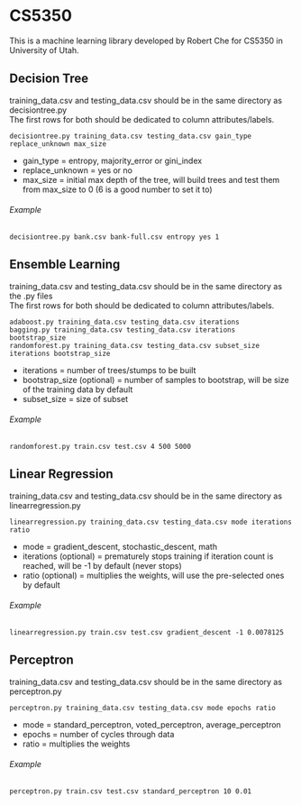 # CS5350
This is a machine learning library developed by Robert Che for CS5350 in University of Utah.

## Decision Tree
training_data.csv and testing_data.csv should be in the same directory as decisiontree.py <br />
The first rows for both should be dedicated to column attributes/labels.
```
decisiontree.py training_data.csv testing_data.csv gain_type replace_unknown max_size
```
- gain_type = entropy, majority_error or gini_index
- replace_unknown = yes or no
- max_size = initial max depth of the tree, will build trees and test them from max_size to 0 (6 is a good number to set it to)
###### Example
`decisiontree.py bank.csv bank-full.csv entropy yes 1`

## Ensemble Learning
training_data.csv and testing_data.csv should be in the same directory as the .py files <br />
The first rows for both should be dedicated to column attributes/labels.
```
adaboost.py training_data.csv testing_data.csv iterations
bagging.py training_data.csv testing_data.csv iterations bootstrap_size
randomforest.py training_data.csv testing_data.csv subset_size iterations bootstrap_size
```
- iterations = number of trees/stumps to be built
- bootstrap_size (optional) = number of samples to bootstrap, will be size of the training data by default
- subset_size = size of subset
###### Example
`randomforest.py train.csv test.csv 4 500 5000`

## Linear Regression
training_data.csv and testing_data.csv should be in the same directory as linearregression.py <br />
```
linearregression.py training_data.csv testing_data.csv mode iterations ratio
```
- mode = gradient_descent, stochastic_descent, math
- iterations (optional) = prematurely stops training if iteration count is reached, will be -1 by default (never stops)
- ratio (optional) = multiplies the weights, will use the pre-selected ones by default
###### Example
`linearregression.py train.csv test.csv gradient_descent -1 0.0078125`

## Perceptron

training_data.csv and testing_data.csv should be in the same directory as perceptron.py <br />
```
perceptron.py training_data.csv testing_data.csv mode epochs ratio
```
- mode = standard_perceptron, voted_perceptron, average_perceptron
- epochs = number of cycles through data
- ratio = multiplies the weights
###### Example
`perceptron.py train.csv test.csv standard_perceptron 10 0.01`
